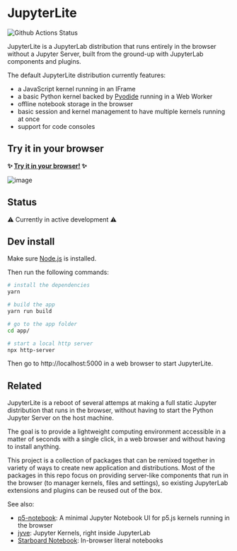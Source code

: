 # JupyterLite

![Github Actions Status](https://github.com/jtpio/jupyterlite/workflows/Build/badge.svg)

JupyterLite is a JupyterLab distribution that runs entirely in the browser without a Jupyter Server, built from the ground-up with JupyterLab components and plugins.

The default JupyterLite distribution currently features:

- a JavaScript kernel running in an IFrame
- a basic Python kernel backed by [Pyodide](https://pyodide.org) running in a Web Worker
- offline notebook storage in the browser
- basic session and kernel management to have multiple kernels running at once
- support for code consoles

## Try it in your browser

**✨ [Try it in your browser!](https://jupyterlite.vercel.app/) ✨**

![image](https://user-images.githubusercontent.com/591645/114009512-7fe79600-9863-11eb-9aac-3a9ef6345011.png)

## Status

⚠️ Currently in active development ⚠️

## Dev install

Make sure [Node.js](https://nodejs.org) is installed.

Then run the following commands:

```bash
# install the dependencies
yarn

# build the app
yarn run build

# go to the app folder
cd app/

# start a local http server
npx http-server
```

Then go to http://localhost:5000 in a web browser to start JupyterLite.

## Related

JupyterLite is a reboot of several attemps at making a full static Jupyter distribution that runs in the browser, without having to start the Python Jupyter Server on the host machine.

The goal is to provide a lightweight computing environment accessible in a matter of seconds with a single click, in a web browser and without having to install anything.

This project is a collection of packages that can be remixed together in variety of ways to create new application and distributions. Most of the packages in this repo focus on providing server-like components that run in the browser (to manager kernels, files and settings), so existing JupyterLab extensions and plugins can be reused out of the box.

See also:

- [p5-notebook](https://github.com/jtpio/p5-notebook): A minimal Jupyter Notebook UI for p5.js kernels running in the browser
- [jyve](https://github.com/deathbeds/jyve): Jupyter Kernels, right inside JupyterLab
- [Starboard Notebook](https://github.com/gzuidhof/starboard-notebook): In-browser literal notebooks
